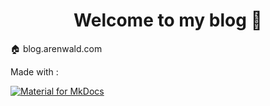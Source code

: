 <h1 align="center">Welcome to my blog 👋</h1>

🏠 blog.arenwald.com  

Made with :

[![Material for MkDocs](https://img.shields.io/badge/Material_for_MkDocs-526CFE?style=for-the-badge&logo=MaterialForMkDocs&logoColor=white)](https://squidfunk.github.io/mkdocs-material/)